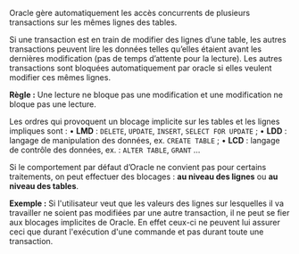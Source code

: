 Oracle gère automatiquement les accès concurrents de plusieurs transactions sur les mêmes lignes des tables.

Si une transaction est en train de modifier des lignes d’une table, les autres transactions peuvent lire les données telles qu’elles étaient avant les dernières modification (pas de temps d’attente pour la lecture). Les autres transactions sont bloquées automatiquement par oracle si elles veulent modifier ces mêmes lignes.

**Règle :**
Une lecture ne bloque pas une modification et une modification ne bloque pas une lecture.

Les ordres qui provoquent un blocage implicite sur les tables et les lignes impliques sont :
• **LMD** : `DELETE`, `UPDATE`, `INSERT`, `SELECT FOR UPDATE` ;
• **LDD** : langage de manipulation des données, ex. `CREATE TABLE` ;
• **LCD** : langage de contrôle des données, ex. : `ALTER TABLE`, `GRANT` …

Si le comportement par défaut d’Oracle ne convient pas pour certains
traitements, on peut effectuer des blocages :
**au niveau des lignes**
ou
**au niveau des tables**.

**Exemple :**
Si l'utilisateur veut que les valeurs des lignes sur lesquelles il va travailler ne soient pas modifiées par une autre transaction, il ne peut se fier aux blocages implicites de Oracle. En effet ceux-ci ne peuvent lui assurer ceci que durant l'exécution d'une commande et pas durant toute une transaction.